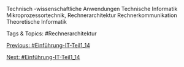 Technisch -wissenschaftliche Anwendungen
Technische Informatik
Mikroprozessortechnik, Rechnerarchitektur
Rechnerkommunikation
Theoretische Informatik

   Tags & Topics:
   #Rechnerarchitektur

[Previous: #Einführung-IT-Teil1_14](Einführung-IT-Teil1_14.md)

[Next: #Einführung-IT-Teil1_14](Einführung-IT-Teil1_14.md)